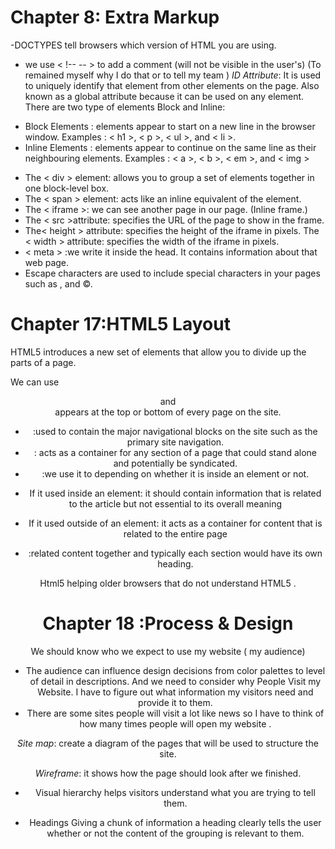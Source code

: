 # Chapter 8: Extra Markup
-DOCTYPES tell browsers which version of HTML you are using.
* we use < !-- -- > to add a comment (will not be visible in the user's)
(To remained myself why I do that or to tell my team ) 
*ID Attribute*: It is used to uniquely identify that element from other elements on the page. Also known as a global attribute because it can be used on any element.
There are two type of elements Block and Inline:
- Block Elements : elements appear to start on a new line in the browser window. Examples :
< h1 >, < p >, < ul >, and < li >.
- Inline Elements : elements appear to continue on the same line as their neighbouring elements. Examples :
< a >, < b >, < em >, and < img >
* The < div > element: allows you to group a set of elements together in one block-level box.
* The < span > element: acts like an inline equivalent of the element. 
* The < iframe >: we can see another page in our page. (Inline frame.)
* The < src >attribute: specifies the URL of the page to show in the frame. 
* The< height > attribute: specifies the height of the iframe in pixels. The < width > attribute: specifies the width of the iframe in pixels.
* < meta > :we write it inside the head. It contains information about that web page. 
* Escape characters are used to include special characters in your pages 
such as , and ©.

# Chapter 17:HTML5 Layout  
HTML5 introduces a new set of elements that allow you to divide up the parts of a page.

We can use<header> and <footer> appears at the top or bottom of every page on the site.

* <nav> :used to contain the major navigational blocks on the site such as the primary site navigation.

* <article>: acts as a container for any section of a page that could stand alone and potentially be syndicated.

* <aside> :we use it to depending on whether it is inside an element or not.
* If it used inside an element: it should contain information that is related to the article but not essential to its overall meaning
* If it used outside of an element: it acts as a container for content that is related to the entire page
* <section> :related content together and typically each section would have its own heading.
Html5 helping older browsers that do not understand HTML5 .


# Chapter 18 :Process & Design

We should know who we expect to use my website ( my audience)
- The audience can influence design decisions from color palettes to level of detail in descriptions. And we need to consider why People Visit my Website.
I have to figure out what information my visitors need and provide it to them.
- There are some sites people will visit a lot like news so I have to think of how many times people will open my website .

*Site map*: create a diagram of the pages that will be used to structure the site.

*Wireframe*: it shows how the page should look after we finished.
- Visual hierarchy helps visitors understand what you are trying to tell them.

- Headings Giving a chunk of information a heading clearly tells the user whether or not the content of the grouping is relevant to them.
